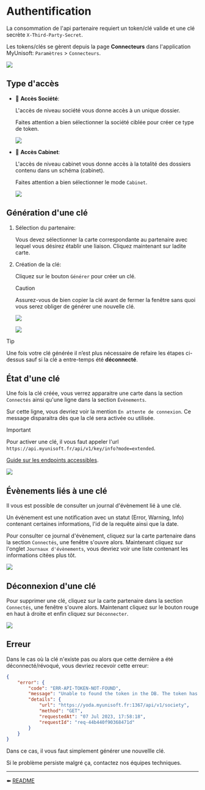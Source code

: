 <span id="readme-top"></span>

# Authentification

La consommation de l'api partenaire requiert un token/clé valide et une clé secrète `X-Third-Party-Secret`.

Les tokens/clés se gèrent depuis la page **Connecteurs** dans l'application MyUnisoft: `Paramètres` > `Connecteurs`.

![](../images/connector_path.png)

## Type d'accès

- 🔸 **Accès Société**:

    L'accès de niveau société vous donne accès à un unique dossier.

    Faites attention a bien sélectionner la société ciblée pour créer ce type de token.

    ![](../images/connector_society.png)

- 🔹 **Accès Cabinet**:

    L'accès de niveau cabinet vous donne accès à la totalité des dossiers contenu dans un schéma (cabinet).

    Faites attention a bien sélectionner le mode `Cabinet`.

    ![](../images/connector_schema.png)

## Génération d'une clé

1. Sélection du partenaire:

    Vous devez sélectionner la carte correspondante au partenaire avec lequel vous désirez établir une liaison. Cliquez maintenant sur ladite carte.

2. Création de la clé:

    Cliquez sur le bouton `Générer` pour créer un clé.

    > [!CAUTION]
    > Assurez-vous de bien copier la clé avant de fermer la fenêtre sans quoi vous serez obliger de générer une nouvelle clé.

    ![](../images/connector_society_card.png)

    ![](../images/connector_society_token.png)


> [!TIP]
> Une fois votre clé générée il n’est plus nécessaire de refaire les étapes ci-dessus sauf si la clé a entre-temps été **déconnecté**.

## État d'une clé

Une fois la clé créée, vous verrez apparaitre une carte dans la section `Connectés` ainsi qu'une ligne dans la section `Évènements`.

Sur cette ligne, vous devriez voir la mention `En attente de connexion`. Ce message disparaitra dès que la clé sera activée ou utilisée.

> [!IMPORTANT]
> Pour activer une clé, il vous faut appeler l'url `https://api.myunisoft.fr/api/v1/key/info?mode=extended`.
>
> [Guide sur les endpoints accessibles](../endpoints/endpoints_accessibles.md).

![](../images/connectors_state.png)

## Évènements liés à une clé

Il vous est possible de consulter un journal d'évènement lié à une clé.

Un évènement est une notification avec un statut (Error, Warning, Info) contenant certaines informations, l'id de la requête ainsi que la date.

Pour consulter ce journal d'évènement, cliquez sur la carte partenaire dans la section `Connectés`, une fenêtre s'ouvre alors. Maintenant cliquez sur l'onglet `Journaux d'évènements`, vous devriez voir une liste contenant les informations citées plus tôt.

![](../images/connectors_event.png)

## Déconnexion d'une clé

Pour supprimer une clé, cliquez sur la carte partenaire dans la section `Connectés`, une fenêtre s'ouvre alors. Maintenant cliquez sur le bouton rouge en haut à droite et enfin cliquez sur `Déconnecter`.

![](../images/connector_delete.png)

## Erreur

Dans le cas où la clé n'existe pas ou alors que cette dernière a été déconnecté/révoqué, vous devriez recevoir cette erreur:

```json
{
    "error": {
        "code": "ERR-API-TOKEN-NOT-FOUND",
        "message": "Unable to found the token in the DB. The token has certainly expired or been revoked.",
        "details": {
            "url": "https://yoda.myunisoft.fr:1367/api/v1/society",
            "method": "GET",
            "requestedAt": "07 Jul 2023, 17:58:18",
            "requestId": "req-44b440f90368471d"
        }
    }
}
```

Dans ce cas, il vous faut simplement générer une nouvellle clé.

Si le problème persiste malgré ça, contactez nos équipes techniques.

---

⬅️ [README](../README.md)
